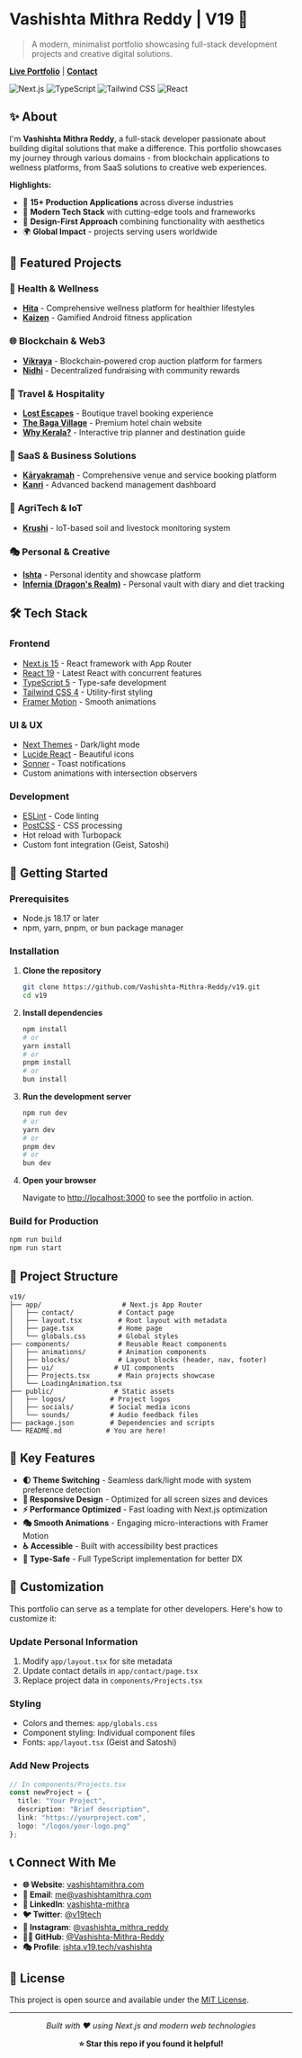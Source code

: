 # Vashishta Mithra Reddy | V19 🚀

> A modern, minimalist portfolio showcasing full-stack development projects and creative digital solutions.

**[Live Portfolio](https://v19.tech)** | **[Contact](https://v19.tech/contact)**

![Next.js](https://img.shields.io/badge/Next.js-15.3.4-black?style=flat-square&logo=next.js)
![TypeScript](https://img.shields.io/badge/TypeScript-5.x-blue?style=flat-square&logo=typescript)
![Tailwind CSS](https://img.shields.io/badge/Tailwind-4.x-06B6D4?style=flat-square&logo=tailwindcss)
![React](https://img.shields.io/badge/React-19.x-61DAFB?style=flat-square&logo=react)

## ✨ About

I'm **Vashishta Mithra Reddy**, a full-stack developer passionate about building digital solutions that make a difference. This portfolio showcases my journey through various domains - from blockchain applications to wellness platforms, from SaaS solutions to creative web experiences.

**Highlights:**
- 🌟 **15+ Production Applications** across diverse industries
- 🚀 **Modern Tech Stack** with cutting-edge tools and frameworks  
- 🎨 **Design-First Approach** combining functionality with aesthetics
- 🌍 **Global Impact** - projects serving users worldwide

## 🎯 Featured Projects

### 🏥 **Health & Wellness**
- **[Hita](https://hita.v19.tech)** - Comprehensive wellness platform for healthier lifestyles
- **[Kaizen](https://www.vashishtamithra.com/)** - Gamified Android fitness application

### 🌐 **Blockchain & Web3**
- **[Vikraya](https://vikraya.v19.tech)** - Blockchain-powered crop auction platform for farmers
- **[Nidhi](https://nidhi.v19.tech)** - Decentralized fundraising with community rewards

### 🏨 **Travel & Hospitality**  
- **[Lost Escapes](https://lostescapes.com/)** - Boutique travel booking experience
- **[The Baga Village](https://bagavillage.vercel.app/)** - Premium hotel chain website
- **[Why Kerala?](https://whykerala.v19.tech/)** - Interactive trip planner and destination guide

### 💼 **SaaS & Business Solutions**
- **[Kāryakramah](https://karyakramah.v19.tech)** - Comprehensive venue and service booking platform
- **[Kanri](https://kanri.v19.tech/)** - Advanced backend management dashboard

### 🌱 **AgriTech & IoT**
- **[Krushi](https://github.com/Vashishta-Mithra-Reddy/Agro_T)** - IoT-based soil and livestock monitoring system

### 🎭 **Personal & Creative**
- **[Ishta](https://ishta.v19.tech)** - Personal identity and showcase platform
- **[Infernia (Dragon's Realm)](https://infernia.v19.tech)** - Personal vault with diary and diet tracking

## 🛠️ Tech Stack

### **Frontend**
- [Next.js 15](https://nextjs.org/) - React framework with App Router
- [React 19](https://react.dev/) - Latest React with concurrent features
- [TypeScript 5](https://www.typescriptlang.org/) - Type-safe development
- [Tailwind CSS 4](https://tailwindcss.com/) - Utility-first styling
- [Framer Motion](https://www.framer.com/motion/) - Smooth animations

### **UI & UX**
- [Next Themes](https://github.com/pacocoursey/next-themes) - Dark/light mode
- [Lucide React](https://lucide.dev/) - Beautiful icons
- [Sonner](https://sonner.emilkowal.ski/) - Toast notifications
- Custom animations with intersection observers

### **Development**
- [ESLint](https://eslint.org/) - Code linting
- [PostCSS](https://postcss.org/) - CSS processing
- Hot reload with Turbopack
- Custom font integration (Geist, Satoshi)

## 🚀 Getting Started

### Prerequisites
- Node.js 18.17 or later
- npm, yarn, pnpm, or bun package manager

### Installation

1. **Clone the repository**
   ```bash
   git clone https://github.com/Vashishta-Mithra-Reddy/v19.git
   cd v19
   ```

2. **Install dependencies**
   ```bash
   npm install
   # or
   yarn install
   # or  
   pnpm install
   # or
   bun install
   ```

3. **Run the development server**
   ```bash
   npm run dev
   # or
   yarn dev
   # or
   pnpm dev
   # or
   bun dev
   ```

4. **Open your browser**
   
   Navigate to [http://localhost:3000](http://localhost:3000) to see the portfolio in action.

### Build for Production

```bash
npm run build
npm run start
```

## 📁 Project Structure

```
v19/
├── app/                    # Next.js App Router
│   ├── contact/           # Contact page
│   ├── layout.tsx         # Root layout with metadata
│   ├── page.tsx           # Home page
│   └── globals.css        # Global styles
├── components/            # Reusable React components
│   ├── animations/        # Animation components
│   ├── blocks/            # Layout blocks (header, nav, footer)
│   ├── ui/               # UI components
│   ├── Projects.tsx       # Main projects showcase
│   └── LoadingAnimation.tsx
├── public/               # Static assets
│   ├── logos/           # Project logos
│   ├── socials/         # Social media icons
│   └── sounds/          # Audio feedback files
├── package.json         # Dependencies and scripts
└── README.md           # You are here!
```

## 🎨 Key Features

- **🌓 Theme Switching** - Seamless dark/light mode with system preference detection
- **📱 Responsive Design** - Optimized for all screen sizes and devices
- **⚡ Performance Optimized** - Fast loading with Next.js optimization
- **🎭 Smooth Animations** - Engaging micro-interactions with Framer Motion
- **♿ Accessible** - Built with accessibility best practices
- **🔧 Type-Safe** - Full TypeScript implementation for better DX

## 🔧 Customization

This portfolio can serve as a template for other developers. Here's how to customize it:

### **Update Personal Information**
1. Modify `app/layout.tsx` for site metadata
2. Update contact details in `app/contact/page.tsx`
3. Replace project data in `components/Projects.tsx`

### **Styling**
- Colors and themes: `app/globals.css`
- Component styling: Individual component files
- Fonts: `app/layout.tsx` (Geist and Satoshi)

### **Add New Projects**
```typescript
// In components/Projects.tsx
const newProject = {
  title: "Your Project",
  description: "Brief description",
  link: "https://yourproject.com",
  logo: "/logos/your-logo.png"
};
```

## 📞 Connect With Me

- **🌐 Website**: [vashishtamithra.com](https://www.vashishtamithra.com)
- **📧 Email**: [me@vashishtamithra.com](mailto:me@vashishtamithra.com)
- **💼 LinkedIn**: [vashishta-mithra](https://www.linkedin.com/in/vashishta-mithra/)
- **🐦 Twitter**: [@v19tech](https://x.com/v19tech)
- **📱 Instagram**: [@vashishta_mithra_reddy](https://instagram.com/vashishta_mithra_reddy)
- **👨‍💻 GitHub**: [@Vashishta-Mithra-Reddy](https://github.com/Vashishta-Mithra-Reddy)
- **🎭 Profile**: [ishta.v19.tech/vashishta](https://ishta.v19.tech/vashishta)

## 📝 License

This project is open source and available under the [MIT License](LICENSE).

---

<div align="center">
  <p><em>Built with ❤️ using Next.js and modern web technologies</em></p>
  <p><strong>⭐ Star this repo if you found it helpful!</strong></p>
</div>
